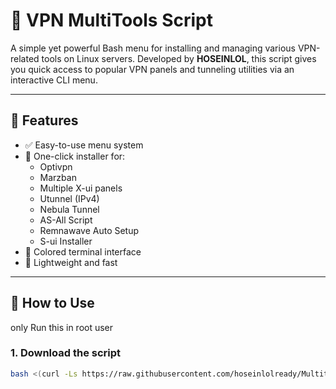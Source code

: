 # 🔧 VPN MultiTools Script

A simple yet powerful Bash menu for installing and managing various VPN-related tools on Linux servers. Developed by **HOSEINLOL**, this script gives you quick access to popular VPN panels and tunneling utilities via an interactive CLI menu.

---

## 📜 Features

- ✅ Easy-to-use menu system
- 🚀 One-click installer for:
  - Optivpn
  - Marzban
  - Multiple X-ui panels
  - Utunnel (IPv4)
  - Nebula Tunnel
  - AS-All Script
  - Remnawave Auto Setup
  - S-ui Installer
- 🌈 Colored terminal interface
- 🎯 Lightweight and fast

---

## 🚀 How to Use
only Run this in root user
### 1. Download the script
```bash
bash <(curl -Ls https://raw.githubusercontent.com/hoseinlolready/Multitools/refs/heads/main/bash.sh )
```
